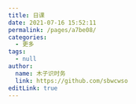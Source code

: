 ```yaml
---
title: 日课
date: 2021-07-16 15:52:11
permalink: /pages/a7be08/
categories: 
  - 更多
tags: 
  - null
author: 
  name: 木子识时务
  link: https://github.com/sbwcwso
editLink: true
---
```

